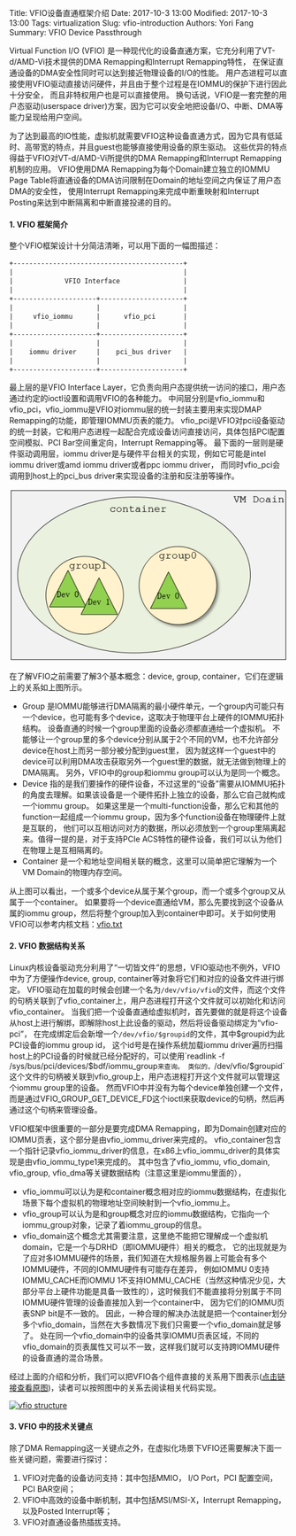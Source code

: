 Title: VFIO设备直通框架介绍
Date: 2017-10-3 13:00
Modified: 2017-10-3 13:00
Tags: virtualization
Slug: vfio-introduction
Authors: Yori Fang
Summary: VFIO Device Passthrough

Virtual Function I/O (VFIO) 是一种现代化的设备直通方案，它充分利用了VT-d/AMD-Vi技术提供的DMA Remapping和Interrupt Remapping特性，
在保证直通设备的DMA安全性同时可以达到接近物理设备的I/O的性能。
用户态进程可以直接使用VFIO驱动直接访问硬件，并且由于整个过程是在IOMMU的保护下进行因此十分安全，
而且非特权用户也是可以直接使用。
换句话说，VFIO是一套完整的用户态驱动(userspace driver)方案，因为它可以安全地把设备I/O、中断、DMA等能力呈现给用户空间。

为了达到最高的IO性能，虚拟机就需要VFIO这种设备直通方式，因为它具有低延时、高带宽的特点，并且guest也能够直接使用设备的原生驱动。
这些优异的特点得益于VFIO对VT-d/AMD-Vi所提供的DMA Remapping和Interrupt Remapping机制的应用。
VFIO使用DMA Remapping为每个Domain建立独立的IOMMU Page Table将直通设备的DMA访问限制在Domain的地址空间之内保证了用户态DMA的安全性，
使用Interrupt Remapping来完成中断重映射和Interrupt Posting来达到中断隔离和中断直接投递的目的。

#### 1. VFIO 框架简介

整个VFIO框架设计十分简洁清晰，可以用下面的一幅图描述：

    +-------------------------------------------+
    |                                           |
    |             VFIO Interface                |
    |                                           |
    +---------------------+---------------------+
    |                     |                     |
    |     vfio_iommu      |      vfio_pci       |
    |                     |                     |
    +---------------------+---------------------+
    |                     |                     |
    |    iommu driver     |    pci_bus driver   |
    |                     |                     |
    +---------------------+---------------------+

最上层的是VFIO Interface Layer，它负责向用户态提供统一访问的接口，用户态通过约定的ioctl设置和调用VFIO的各种能力。
中间层分别是vfio_iommu和vfio_pci，vfio_iommu是VFIO对iommu层的统一封装主要用来实现DMAP Remapping的功能，即管理IOMMU页表的能力。
vfio_pci是VFIO对pci设备驱动的统一封装，它和用户态进程一起配合完成设备访问直接访问，具体包括PCI配置空间模拟、PCI Bar空间重定向，Interrupt Remapping等。
最下面的一层则是硬件驱动调用层，iommu driver是与硬件平台相关的实现，例如它可能是intel iommu driver或amd iommu driver或者ppc iommu driver，
而同时vfio_pci会调用到host上的pci_bus driver来实现设备的注册和反注册等操作。

![VFIO Schema](images/vfio-schema.png)

在了解VFIO之前需要了解3个基本概念：device, group, container，它们在逻辑上的关系如上图所示。

*  Group 是IOMMU能够进行DMA隔离的最小硬件单元，一个group内可能只有一个device，也可能有多个device，这取决于物理平台上硬件的IOMMU拓扑结构。
设备直通的时候一个group里面的设备必须都直通给一个虚拟机。
不能够让一个group里的多个device分别从属于2个不同的VM，也不允许部分device在host上而另一部分被分配到guest里，
因为就这样一个guest中的device可以利用DMA攻击获取另外一个guest里的数据，就无法做到物理上的DMA隔离。
另外，VFIO中的group和iommu group可以认为是同一个概念。
*   Device 指的是我们要操作的硬件设备，不过这里的“设备”需要从IOMMU拓扑的角度去理解。如果该设备是一个硬件拓扑上独立的设备，那么它自己就构成一个iommu group。
如果这里是一个multi-function设备，那么它和其他的function一起组成一个iommu group，因为多个function设备在物理硬件上就是互联的，
他们可以互相访问对方的数据，所以必须放到一个group里隔离起来。值得一提的是，对于支持PCIe ACS特性的硬件设备，我们可以认为他们在物理上是互相隔离的。
*   Container 是一个和地址空间相关联的概念，这里可以简单把它理解为一个VM Domain的物理内存空间。

从上图可以看出，一个或多个device从属于某个group，而一个或多个group又从属于一个container。
如果要将一个device直通给VM，那么先要找到这个设备从属的iommu group，然后将整个group加入到container中即可。关于如何使用VFIO可以参考内核文档：[vfio.txt](https://www.kernel.org/doc/Documentation/vfio.txt)

#### 2. VFIO 数据结构关系

Linux内核设备驱动充分利用了“一切皆文件”的思想，VFIO驱动也不例外，VFIO中为了方便操作device, group, container等对象将它们和对应的设备文件进行绑定。
VFIO驱动在加载的时候会创建一个名为`/dev/vfio/vfio`的文件，而这个文件的句柄关联到了vfio_container上，用户态进程打开这个文件就可以初始化和访问vfio_container。
当我们把一个设备直通给虚拟机时，首先要做的就是将这个设备从host上进行解绑，即解除host上此设备的驱动，然后将设备驱动绑定为“vfio-pci”，
在完成绑定后会新增一个`/dev/vfio/$groupid`的文件，其中$groupid为此PCI设备的iommu group id，
这个id号是在操作系统加载iommu driver遍历扫描host上的PCI设备的时候就已经分配好的，可以使用`readlink -f /sys/bus/pci/devices/$bdf/iommu_group`来查询。
类似的，`/dev/vfio/$groupid`这个文件的句柄被关联到vfio_group上，用户态进程打开这个文件就可以管理这个iommu group里的设备。
然而VFIO中并没有为每个device单独创建一个文件，而是通过VFIO_GROUP_GET_DEVICE_FD这个ioctl来获取device的句柄，然后再通过这个句柄来管理设备。

VFIO框架中很重要的一部分是要完成DMA Remapping，即为Domain创建对应的IOMMU页表，这个部分是由vfio_iommu_driver来完成的。
vfio_container包含一个指针记录vfio_iommu_driver的信息，在x86上vfio_iommu_driver的具体实现是由vfio_iommu_type1来完成的。
其中包含了vfio_iommu, vfio_domain, vfio_group, vfio_dma等关键数据结构（注意这里是iommu里面的），

+   vfio_iommu可以认为是和container概念相对应的iommu数据结构，在虚拟化场景下每个虚拟机的物理地址空间映射到一个vfio_iommu上。
+   vfio_group可以认为是和group概念对应的iommu数据结构，它指向一个iommu_group对象，记录了着iommu_group的信息。
+   vfio_domain这个概念尤其需要注意，这里绝不能把它理解成一个虚拟机domain，它是一个与DRHD（即IOMMU硬件）相关的概念，
它的出现就是为了应对多IOMMU硬件的场景，我们知道在大规格服务器上可能会有多个IOMMU硬件，不同的IOMMU硬件有可能存在差异，
例如IOMMU 0支持IOMMU_CACHE而IOMMU 1不支持IOMMU_CACHE（当然这种情况少见，大部分平台上硬件功能是具备一致性的），这时候我们不能直接将分别属于不同IOMMU硬件管理的设备直接加入到一个container中，
因为它们的IOMMU页表SNP bit是不一致的。
因此，一种合理的解决办法就是把一个container划分多个vfio_domain，当然在大多数情况下我们只需要一个vfio_domain就足够了。
处在同一个vfio_domain中的设备共享IOMMU页表区域，不同的vfio_domain的页表属性又可以不一致，这样我们就可以支持跨IOMMU硬件的设备直通的混合场景。

经过上面的介绍和分析，我们可以把VFIO各个组件直接的关系用下图表示([点击链接查看原图](https://kernelgo.org/images/vfio-structure.svg))，读者可以按照图中的关系去阅读相关代码实现。

[![vfio structure](https://kernelgo.org/images/vfio-structure-thumbnail.png)](/images/vfio-structure.svg)

#### 3. VFIO 中的技术关键点

除了DMA Remapping这一关键点之外，在虚拟化场景下VFIO还需要解决下面一些关键问题，需要进行探讨：

1.  VFIO对完备的设备访问支持：其中包括MMIO， I/O Port，PCI 配置空间，PCI BAR空间；
2.  VFIO中高效的设备中断机制，其中包括MSI/MSI-X，Interrupt Remapping，以及Posted Interrupt等；
3.  VFIO对直通设备热插拔支持。
